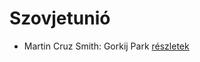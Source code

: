 # Szovjetunió

- Martin Cruz Smith: Gorkij Park [részletek](_details/Martin%20Cruz%20Smith.md#id_1214)